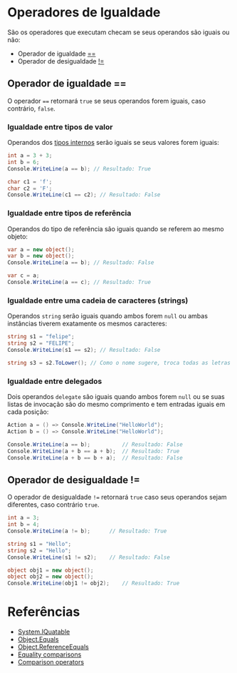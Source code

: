 # Operadores de Igualdade

São os operadores que executam checam se seus operandos são iguais ou não:

* Operador de igualdade [==]()
* Operador de desigualdade [!=]()

## Operador de igualdade ==

O operador `==` retornará `true` se seus operandos forem iguais, caso contrário, `false`.

### Igualdade entre tipos de valor

Operandos dos [tipos internos](https://docs.microsoft.com/en-us/dotnet/csharp/language-reference/builtin-types/value-types#built-in-value-types) serão iguais se seus valores forem iguais:
```C#
int a = 3 + 3;
int b = 6;
Console.WriteLine(a == b); // Resultado: True

char c1 = 'f';
char c2 = 'F';
Console.WriteLine(c1 == c2); // Resultado: False
```

### Igualdade entre tipos de referência

Operandos do tipo de referência são iguais quando se referem ao mesmo objeto:
```C#
var a = new object();
var b = new object();
Console.WriteLine(a == b); // Resultado: False

var c = a;
Console.WriteLine(a == c); // Resultado: True
```

### Igualdade entre uma cadeia de caracteres (strings)

Operandos `string` serão iguais quando ambos forem `null` ou ambas instâncias tiverem exatamente os mesmos caracteres:
```C#
string s1 = "felipe";
string s2 = "FELIPE";
Console.WriteLine(s1 == s2); // Resultado: False

string s3 = s2.ToLower(); // Como o nome sugere, troca todas as letras maiusculas por letras minusculas.
```

### Igualdade entre delegados

Dois operandos `delegate` são iguais quando ambos forem `null` ou se suas listas de invocação são do mesmo comprimento e tem entradas iguais em cada posição:
```C#
Action a = () => Console.WriteLine("HelloWorld");
Action b = () => Console.WriteLine("HelloWorld");

Console.WriteLine(a == b);			// Resultado: False
Console.WriteLine(a + b == a + b);	// Resultado: True
Console.WriteLine(a + b == b + a);	// Resultado: False
```

## Operador de desigualdade !=

O operador de desigualdade `!=` retornará `true` caso seus operandos sejam diferentes, caso contrário `true`. 

```C#
int a = 3;
int b = 4;
Console.WriteLine(a != b);		// Resultado: True

string s1 = "Hello";
string s2 = "Hello";
Console.WriteLine(s1 != s2);	// Resultado: False

object obj1 = new object();
object obj2 = new object();
Console.WriteLine(obj1 != obj2);	// Resultado: True
```

# Referências

* [System.IQuatable<T>](https://docs.microsoft.com/en-us/dotnet/api/system.iequatable-1?view=netcore-3.1)
* [Object.Equals](https://docs.microsoft.com/en-us/dotnet/api/system.object.equals?view=netcore-3.1)
* [Object.ReferenceEquals](https://docs.microsoft.com/en-us/dotnet/api/system.object.referenceequals?view=netcore-3.1)
* [Equality comparisons](https://docs.microsoft.com/en-us/dotnet/csharp/programming-guide/statements-expressions-operators/equality-comparisons)
* [Comparison operators](https://docs.microsoft.com/en-us/dotnet/csharp/language-reference/operators/comparison-operators)